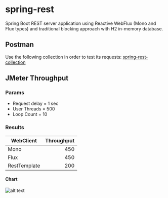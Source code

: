 # spring-rest

Spring Boot REST server application using Reactive WebFlux (Mono and Flux types) and traditional blocking approach with H2 in-memory database.

## Postman
Use the following collection in order to test its requests:
[spring-rest-collection](https://www.postman.com/mschambeck/workspace/spring-rest/collection/488527-6e936915-d6db-44dc-ac3e-c30eedcbc415)

## JMeter Throughput

### Params

+ Request delay = 1 sec
+ User Threads = 500
+ Loop Count = 10

### Results

| WebClient    | Throughput |
| ------------ | ----------:|
| Mono         |        450 |
| Flux         |        450 |
| RestTemplate |        200 |

#### Chart

![alt text](https://i.ibb.co/MZqgFB8/column-chart.png)
